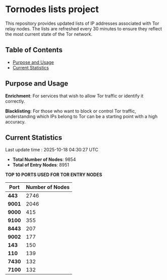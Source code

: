# Tornodes lists project

This repository provides updated lists of IP addresses associated with Tor relay nodes. The lists are refreshed every 30 minutes to ensure they reflect the most current state of the Tor network.

## Table of Contents

- [Purpose and Usage](#purpose-and-usage)
- [Current Statistics](#current-statistics)


## Purpose and Usage

**Enrichment**: For services that wish to allow Tor traffic or identify it correctly.

**Blacklisting**: For those who want to block or control Tor traffic, understanding which IPs belong to Tor can be a starting point with a high accuracy.

## Current Statistics

Last update time : 2025-10-18 04:30:27 UTC

- **Total Number of Nodes**: 9854
- **Total of Entry Nodes**: 8951

**TOP 10 PORTS USED FOR TOR ENTRY NODES**

| **Port** | **Number of Nodes** |
|------|-----------------|
| **443**   | 2746  |
| **9001**   | 2046  |
| **9000**   | 415  |
| **9100**   | 355  |
| **8443**   | 207  |
| **9002**   | 177  |
| **143**   | 150  |
| **110**   | 139  |
| **7430**   | 132  |
| **7100**   | 132  |

